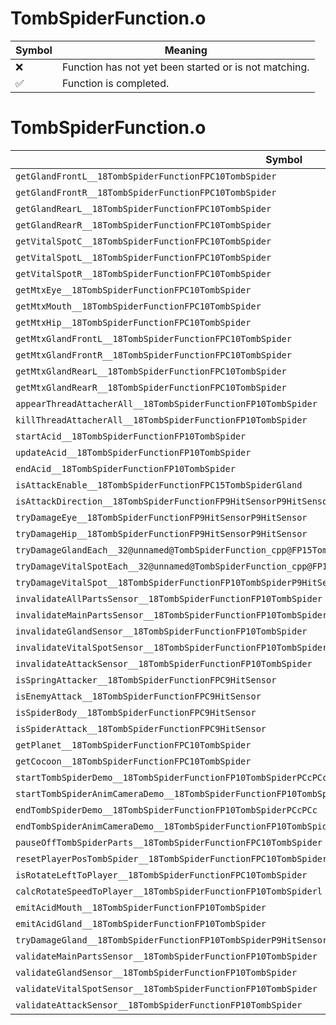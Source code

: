 # TombSpiderFunction.o
| Symbol | Meaning 
| ------------- | ------------- 
| :x: | Function has not yet been started or is not matching. 
| :white_check_mark: | Function is completed. 


# TombSpiderFunction.o
| Symbol | Decompiled? |
| ------------- | ------------- |
| `getGlandFrontL__18TombSpiderFunctionFPC10TombSpider` | :x: |
| `getGlandFrontR__18TombSpiderFunctionFPC10TombSpider` | :x: |
| `getGlandRearL__18TombSpiderFunctionFPC10TombSpider` | :x: |
| `getGlandRearR__18TombSpiderFunctionFPC10TombSpider` | :x: |
| `getVitalSpotC__18TombSpiderFunctionFPC10TombSpider` | :x: |
| `getVitalSpotL__18TombSpiderFunctionFPC10TombSpider` | :x: |
| `getVitalSpotR__18TombSpiderFunctionFPC10TombSpider` | :x: |
| `getMtxEye__18TombSpiderFunctionFPC10TombSpider` | :x: |
| `getMtxMouth__18TombSpiderFunctionFPC10TombSpider` | :x: |
| `getMtxHip__18TombSpiderFunctionFPC10TombSpider` | :x: |
| `getMtxGlandFrontL__18TombSpiderFunctionFPC10TombSpider` | :x: |
| `getMtxGlandFrontR__18TombSpiderFunctionFPC10TombSpider` | :x: |
| `getMtxGlandRearL__18TombSpiderFunctionFPC10TombSpider` | :x: |
| `getMtxGlandRearR__18TombSpiderFunctionFPC10TombSpider` | :x: |
| `appearThreadAttacherAll__18TombSpiderFunctionFP10TombSpider` | :x: |
| `killThreadAttacherAll__18TombSpiderFunctionFP10TombSpider` | :x: |
| `startAcid__18TombSpiderFunctionFP10TombSpider` | :x: |
| `updateAcid__18TombSpiderFunctionFP10TombSpider` | :x: |
| `endAcid__18TombSpiderFunctionFP10TombSpider` | :x: |
| `isAttackEnable__18TombSpiderFunctionFPC15TombSpiderGland` | :x: |
| `isAttackDirection__18TombSpiderFunctionFP9HitSensorP9HitSensor` | :x: |
| `tryDamageEye__18TombSpiderFunctionFP9HitSensorP9HitSensor` | :x: |
| `tryDamageHip__18TombSpiderFunctionFP9HitSensorP9HitSensor` | :x: |
| `tryDamageGlandEach__32@unnamed@TombSpiderFunction_cpp@FP15TombSpiderGlandUlP9HitSensorP9HitSensor` | :x: |
| `tryDamageVitalSpotEach__32@unnamed@TombSpiderFunction_cpp@FP19TombSpiderVitalSpotUlP9HitSensorP9HitSensor` | :x: |
| `tryDamageVitalSpot__18TombSpiderFunctionFP10TombSpiderP9HitSensorP9HitSensor` | :x: |
| `invalidateAllPartsSensor__18TombSpiderFunctionFP10TombSpider` | :x: |
| `invalidateMainPartsSensor__18TombSpiderFunctionFP10TombSpider` | :x: |
| `invalidateGlandSensor__18TombSpiderFunctionFP10TombSpider` | :x: |
| `invalidateVitalSpotSensor__18TombSpiderFunctionFP10TombSpider` | :x: |
| `invalidateAttackSensor__18TombSpiderFunctionFP10TombSpider` | :x: |
| `isSpringAttacker__18TombSpiderFunctionFPC9HitSensor` | :x: |
| `isEnemyAttack__18TombSpiderFunctionFPC9HitSensor` | :x: |
| `isSpiderBody__18TombSpiderFunctionFPC9HitSensor` | :x: |
| `isSpiderAttack__18TombSpiderFunctionFPC9HitSensor` | :x: |
| `getPlanet__18TombSpiderFunctionFPC10TombSpider` | :x: |
| `getCocoon__18TombSpiderFunctionFPC10TombSpider` | :x: |
| `startTombSpiderDemo__18TombSpiderFunctionFP10TombSpiderPCcPCc` | :x: |
| `startTombSpiderAnimCameraDemo__18TombSpiderFunctionFP10TombSpiderPCcPCcl` | :x: |
| `endTombSpiderDemo__18TombSpiderFunctionFP10TombSpiderPCcPCc` | :x: |
| `endTombSpiderAnimCameraDemo__18TombSpiderFunctionFP10TombSpiderPCcPCc` | :x: |
| `pauseOffTombSpiderParts__18TombSpiderFunctionFPC10TombSpider` | :x: |
| `resetPlayerPosTombSpider__18TombSpiderFunctionFPC10TombSpiderb` | :x: |
| `isRotateLeftToPlayer__18TombSpiderFunctionFPC10TombSpider` | :x: |
| `calcRotateSpeedToPlayer__18TombSpiderFunctionFP10TombSpiderl` | :x: |
| `emitAcidMouth__18TombSpiderFunctionFP10TombSpider` | :x: |
| `emitAcidGland__18TombSpiderFunctionFP10TombSpider` | :x: |
| `tryDamageGland__18TombSpiderFunctionFP10TombSpiderP9HitSensorP9HitSensor` | :x: |
| `validateMainPartsSensor__18TombSpiderFunctionFP10TombSpider` | :x: |
| `validateGlandSensor__18TombSpiderFunctionFP10TombSpider` | :x: |
| `validateVitalSpotSensor__18TombSpiderFunctionFP10TombSpider` | :x: |
| `validateAttackSensor__18TombSpiderFunctionFP10TombSpider` | :x: |
